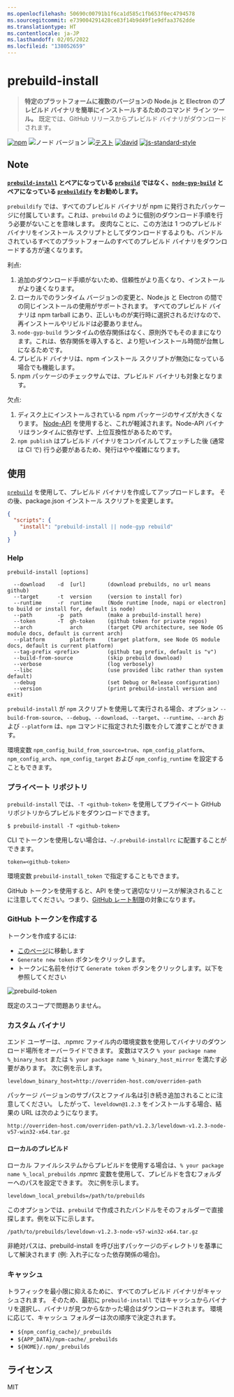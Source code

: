 ```yaml
---
ms.openlocfilehash: 50690c00791b1f6ca1d585c1fb653f0ec4794578
ms.sourcegitcommit: e739004291428ce83f14b9d49f1e9dfaa3762dde
ms.translationtype: HT
ms.contentlocale: ja-JP
ms.lasthandoff: 02/05/2022
ms.locfileid: "138052659"
---
```

# <a name="prebuild-install"></a>prebuild-install

> **特定のプラットフォームに複数のバージョンの Node.js と Electron のプレビルド バイナリを簡単にインストールするためのコマンド ライン ツール。**
> 既定では、GitHub リリースからプレビルド バイナリがダウンロードされます。

[![npm](https://img.shields.io/npm/v/prebuild-install.svg)](https://www.npmjs.com/package/prebuild-install)
![ノード バージョン](https://img.shields.io/node/v/prebuild-install.svg)
[![テスト](https://github.com/prebuild/prebuild-install/actions/workflows/test.yml/badge.svg)](https://github.com/prebuild/prebuild-install/actions/workflows/test.yml)
[![david](https://david-dm.org/prebuild/prebuild-install.svg)](https://david-dm.org/prebuild/prebuild-install)
[![js-standard-style](https://img.shields.io/badge/code%20style-standard-brightgreen.svg)](http://standardjs.com/)

## <a name="note"></a>Note

**[`prebuild-install`](https://github.com/prebuild/prebuild-install) とペアになっている [`prebuild`](https://github.com/prebuild/prebuild) ではなく、[`node-gyp-build`](https://github.com/prebuild/node-gyp-build) とペアになっている [`prebuildify`](https://github.com/prebuild/prebuildify) をお勧めします。**

`prebuildify` では、すべてのブレビルド バイナリが npm に発行されたパッケージに付属しています。これは、`prebuild` のように個別のダウンロード手順を行う必要がないことを意味します。 皮肉なことに、この方法は 1 つのプレビルド バイナリをインストール スクリプトとしてダウンロードするよりも、バンドルされているすべてのプラットフォームのすべてのプレビルド バイナリをダウンロードする方が速くなります。

利点:

1. 追加のダウンロード手順がないため、信頼性がより高くなり、インストールがより速くなります。
2. ローカルでのランタイム バージョンの変更と、Node.js と Electron の間での同じインストールの使用がサポートされます。 すべてのプレビルド バイナリは npm tarball にあり、正しいものが実行時に選択されるだけなので、再インストールやリビルドは必要ありません。
3. `node-gyp-build` ランタイムの依存関係はなく、原則外でもそのままになります。これは、依存関係を導入すると、より短いインストール時間が台無しになるためです。
4. プレビルド バイナリは、npm インストール スクリプトが無効になっている場合でも機能します。
5. npm パッケージのチェックサムでは、プレビルド バイナリも対象となります。

欠点:

1. ディスク上にインストールされている npm パッケージのサイズが大きくなります。 [Node-API](https://nodejs.org/api/n-api.html) を使用すると、これが軽減されます。Node-API バイナリはランタイムに依存せず、上位互換性があるためです。
2. `npm publish` はプレビルド バイナリをコンパイルしてフェッチした後 (通常は CI で) 行う必要があるため、発行はやや複雑になります。

## <a name="usage"></a>使用

[`prebuild`](https://github.com/prebuild/prebuild) を使用して、プレビルド バイナリを作成してアップロードします。 その後、package.json インストール スクリプトを変更します。

```json
{
  "scripts": {
    "install": "prebuild-install || node-gyp rebuild"
  }
}
```

### <a name="help"></a>Help

```
prebuild-install [options]

  --download    -d  [url]       (download prebuilds, no url means github)
  --target      -t  version     (version to install for)
  --runtime     -r  runtime     (Node runtime [node, napi or electron] to build or install for, default is node)
  --path        -p  path        (make a prebuild-install here)
  --token       -T  gh-token    (github token for private repos)
  --arch            arch        (target CPU architecture, see Node OS module docs, default is current arch)
  --platform        platform    (target platform, see Node OS module docs, default is current platform)
  --tag-prefix <prefix>         (github tag prefix, default is "v")
  --build-from-source           (skip prebuild download)
  --verbose                     (log verbosely)
  --libc                        (use provided libc rather than system default)
  --debug                       (set Debug or Release configuration)
  --version                     (print prebuild-install version and exit)
```

`prebuild-install` が `npm` スクリプトを使用して実行される場合、オプション `--build-from-source`、`--debug`、`--download`、`--target`、`--runtime`、`--arch` および `--platform` は、`npm` コマンドに指定された引数を介して渡すことができます。

環境変数 `npm_config_build_from_source=true`、`npm_config_platform`、`npm_config_arch`、`npm_config_target` および `npm_config_runtime` を設定することもできます。

### <a name="private-repositories"></a>プライベート リポジトリ

`prebuild-install` では、`-T <github-token>` を使用してプライベート GitHub リポジトリからプレビルドをダウンロードできます。

```
$ prebuild-install -T <github-token>
```

CLI でトークンを使用しない場合は、`~/.prebuild-installrc` に配置することができます。

```
token=<github-token>
```

環境変数 `prebuild-install_token` で指定することもできます。

GitHub トークンを使用すると、API を使って適切なリリースが解決されることに注意してください。つまり、[GitHub レート制限](https://developer.github.com/v3/rate_limit/)の対象になります。

### <a name="create-github-token"></a>GitHub トークンを作成する

トークンを作成するには:

- [このページ](https://github.com/settings/tokens)に移動します
- `Generate new token` ボタンをクリックします。
- トークンに名前を付けて `Generate token` ボタンをクリックします。以下を参照してください

![prebuild-token](https://cloud.githubusercontent.com/assets/13285808/20844584/d0b85268-b8c0-11e6-8b08-2b19522165a9.png)

既定のスコープで問題ありません。

### <a name="custom-binaries"></a>カスタム バイナリ

エンド ユーザーは、.npmrc ファイル内の環境変数を使用してバイナリのダウンロード場所をオーバーライドできます。
変数はマスク `% your package name %_binary_host` または `% your package name %_binary_host_mirror` を満たす必要があります。 次に例を示します。

```
leveldown_binary_host=http://overriden-host.com/overriden-path
```

パッケージ バージョンのサブパスとファイル名は引き続き追加されることに注意してください。
したがって、`leveldown@1.2.3` をインストールする場合、結果の URL は次のようになります。

```
http://overriden-host.com/overriden-path/v1.2.3/leveldown-v1.2.3-node-v57-win32-x64.tar.gz
```

#### <a name="local-prebuilds"></a>ローカルのプレビルド

ローカル ファイルシステムからプレビルドを使用する場合は、`% your package name %_local_prebuilds` .npmrc 変数を使用して、プレビルドを含むフォルダーへのパスを設定できます。 次に例を示します。

```
leveldown_local_prebuilds=/path/to/prebuilds
```

このオプションでは、`prebuild` で作成されたバンドルをそのフォルダーで直接探します。例を以下に示します。

```
/path/to/prebuilds/leveldown-v1.2.3-node-v57-win32-x64.tar.gz
```

非絶対パスは、prebuild-install を呼び出すパッケージのディレクトリを基準にして解決されます (例: 入れ子になった依存関係の場合)。

### <a name="cache"></a>キャッシュ

トラフィックを最小限に抑えるために、すべてのプレビルド バイナリがキャッシュされます。 そのため、最初に `prebuild-install` ではキャッシュからバイナリを選択し、バイナリが見つからなかった場合はダウンロードされます。 環境に応じて、キャッシュ フォルダーは次の順序で決定されます。

- `${npm_config_cache}/_prebuilds`
- `${APP_DATA}/npm-cache/_prebuilds`
- `${HOME}/.npm/_prebuilds`

## <a name="license"></a>ライセンス

MIT
